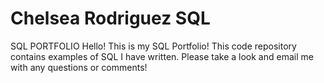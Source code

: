 # Chelsea Rodriguez SQL
SQL PORTFOLIO
Hello! 
This is my SQL Portfolio! This code repository contains examples of SQL I have written. Please take a look and email me with any questions or comments! 
